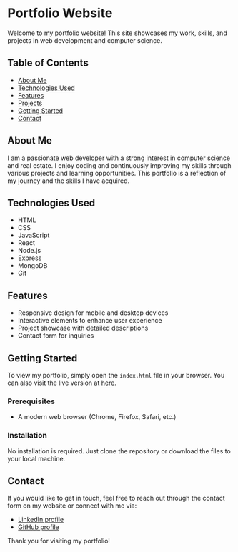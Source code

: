 # Portfolio Website

Welcome to my portfolio website! This site showcases my work, skills, and projects in web development and computer science.

## Table of Contents

- [About Me](#about-me)
- [Technologies Used](#technologies-used)
- [Features](#features)
- [Projects](#projects)
- [Getting Started](#getting-started)
- [Contact](#contact)

## About Me

I am a passionate web developer with a strong interest in computer science and real estate. I enjoy coding and continuously improving my skills through various projects and learning opportunities. This portfolio is a reflection of my journey and the skills I have acquired.

## Technologies Used

- HTML
- CSS
- JavaScript
- React
- Node.js
- Express
- MongoDB
- Git

## Features

- Responsive design for mobile and desktop devices
- Interactive elements to enhance user experience
- Project showcase with detailed descriptions
- Contact form for inquiries

## Getting Started

To view my portfolio, simply open the `index.html` file in your browser. You can also visit the live version at [here](https://iqbal-ahmadi.netlify.app/).

### Prerequisites

- A modern web browser (Chrome, Firefox, Safari, etc.)

### Installation

No installation is required. Just clone the repository or download the files to your local machine.

## Contact

If you would like to get in touch, feel free to reach out through the contact form on my website or connect with me via:

- [LinkedIn profile](https://www.linkedin.com/in/iqbalahmadi/)
- [GitHub profile](https://github.com/IqbalAhmadi)

Thank you for visiting my portfolio!
